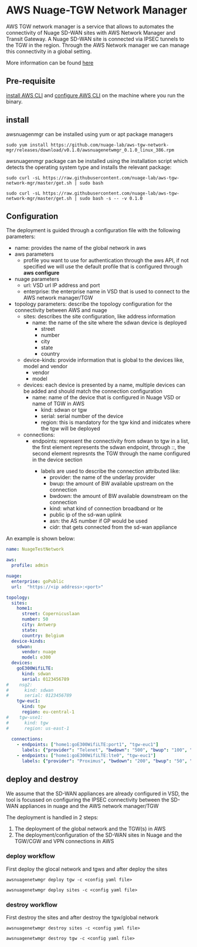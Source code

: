 # AWS Nuage-TGW Network Manager

AWS TGW network manager is a service that allows to automates the connectivity of Nuage SD-WAN sites with AWS Network Manager and Transit Gateway. A Nuage SD-WAN site is connected via IPSEC tunnels to the TGW in the region. Through the AWS Network manager we can manage this connectivity in a global setting.

More information can be found [here](https://aws.amazon.com/transit-gateway/network-manager/)

## Pre-requisite

[install AWS CLI](https://docs.aws.amazon.com/cli/latest/userguide/cli-chap-install.html) and [configure AWS CLI](https://docs.aws.amazon.com/cli/latest/userguide/cli-configure-quickstart.html) on the machine where you run the binary.

## install

awsnuagenmgr can be installed using yum or apt package managers

```
sudo yum install https://github.com/nuage-lab/aws-tgw-network-mgr/releases/download/v0.1.0/awsnuagenetwmgr_0.1.0_linux_386.rpm
```

awsnuagenmgr package can be installed using the installation script which detects the operating system type and installs the relevant package:

```
sudo curl -sL https://raw.githubusercontent.com/nuage-lab/aws-tgw-network-mgr/master/get.sh | sudo bash

sudo curl -sL https://raw.githubusercontent.com/nuage-lab/aws-tgw-network-mgr/master/get.sh | sudo bash -s -- -v 0.1.0
```

## Configuration

The deployment is guided through a configuration file with the following parameters:

- name: provides the name of the global network in aws
- aws parameters
    - profile you want to use for authentication through the aws API, if not specified we will use the default profile that is configured through **aws configure**
- nuage parameters
    - url: VSD url IP address and port
    - enterprise: the enterprise name in VSD that is used to connect to the AWS network manager/TGW
- topology parameters: describe the topology configuration for the connectivity between AWS and nuage
    - sites: describes the site configuration, like address information
        - name: the name of the site where the sdwan device is deployed
            - street
            - number
            - city
            - state
            - country
    - device-kinds: provide information that is global to the devices like, model and vendor
        - vendor
        - model
    - devices: each device is presented by a name, multiple devices can be added and should match the connection configuration
        - name: name of the device that is configured in Nuage VSD or name of TGW in AWS
            - kind: sdwan or tgw
            - serial: serial number of the device
            - region: this is mandatory for the tgw kind and inidcates where the tgw will be deployed
    - connections:
        - endpoints: represent the connectivity from sdwan to tgw in a list, the first element represents the sdwan endpoint, through <site-name>:<device-name>:<port-name>, the second element represnts the TGW through the name configured in the device section
            - labels are used to describe the connection attributed like:
                - provider: the name of the underlay provider
                - bwup: the amount of BW available upstream on the connection
                - bwdown: the amount of BW available downstream on the connection
                - kind: what kind of connection broadband or lte
                - public ip of the sd-wan uplink
                - asn: the AS number if GP would be used
                - cidr: that gets connected from the sd-wan appliance

An example is shown below:

```yaml
name: NuageTestNetwork

aws:
  profile: admin

nuage:
  enterprise: goPublic
  url:  "https://<ip address>:<port>"

topology:
  sites:
    home1:
      street: Copernicuslaan
      number: 50
      city: Antwerp
      state:
      country: Belgium 
  device-kinds:
    sdwan:
      vendor: nuage
      model: e300
  devices:
    goE300WifiLTE:
      kind: sdwan
      serial: 0123456789
#    nsg2:
#      kind: sdwan
#      serial: 0123456789
    tgw-euc1:
      kind: tgw
      region: eu-central-1
#    tgw-use1:
#      kind: tgw
#      region: us-east-1
        
  connections:
    - endpoints: ["home1:goE300WifiLTE:port1", "tgw-euc1"]
      labels: {"provider": "Telenet", "bwdown": "500", "bwup": "100", "kind": "broadband", "public-ip": "81.82.181.214", "asn": "65000", "cidr": "172.0.0.0/24"}
    - endpoints: ["home1:goE300WifiLTE:lte0", "tgw-euc1"]
      labels: {"provider": "Proximus", "bwdown": "200", "bwup": "50", "kind": "lte", "public-ip": "194.78.106.219", "asn": "65000", "cidr": "172.0.0.0/24"}
```

## deploy and destroy

We assume that the SD-WAN appliances are already configured in VSD, the tool is focussed on configuring the IPSEC connectivity between the SD-WAN appliances in nuage and the AWS network manager/TGW

The deployment is handled in 2 steps:

1. The deployment of the global network and the TGW(s) in AWS
2. The deployment/configuration of the SD-WAN sites in Nuage and the TGW/CGW and VPN connections in AWS

### deploy workflow

First deploy the glocal network and tgws and after deploy the sites


```
awsnuagenetwmgr deploy tgw -c <config yaml file>

awsnuagenetwmgr deploy sites -c <config yaml file>
```

### destroy workflow

First destroy the sites and after destroy the tgw/global network

```
awsnuagenetwmgr destroy sites -c <config yaml file>

awsnuagenetwmgr destroy tgw -c <config yaml file>
```
